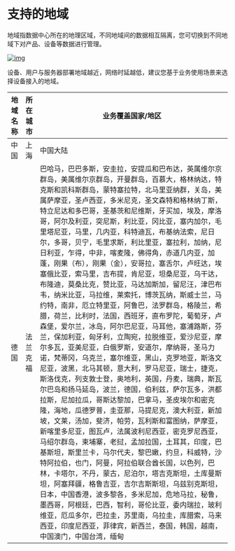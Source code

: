 # 支持的地域

地域指数据中心所在的地理区域，不同地域间的数据相互隔离，您可切换到不同地域下对产品、设备等数据进行管理。



<a data-fancybox title="img" href="/zh/productIntroduce/202212070957.png">![img](/zh/productIntroduce/202212070957.png)</a>

设备、用户与服务器部署地域越近，网络时延越低，建议您基于业务使用场景来选择设备接入的地域。

| 地域名称 | 所在城市 | 业务覆盖国家/地区                                                                                                                                                                                                                                                                                                                                                                                                                                                                                                                                                                                                                                                                                                                                                                                                                                                                                                                                                                                                                                                                                                                                                                                                                                                                                                                                                                                                                                                                                                                                                                                                                                                                                                                                                                                                                                                                                            |
| -------- | -------- | ------------------------------------------------------------------------------------------------------------------------------------------------------------------------------------------------------------------------------------------------------------------------------------------------------------------------------------------------------------------------------------------------------------------------------------------------------------------------------------------------------------------------------------------------------------------------------------------------------------------------------------------------------------------------------------------------------------------------------------------------------------------------------------------------------------------------------------------------------------------------------------------------------------------------------------------------------------------------------------------------------------------------------------------------------------------------------------------------------------------------------------------------------------------------------------------------------------------------------------------------------------------------------------------------------------------------------------------------------------------------------------------------------------------------------------------------------------------------------------------------------------------------------------------------------------------------------------------------------------------------------------------------------------------------------------------------------------------------------------------------------------------------------------------------------------------------------------------------------------------------------------------------------------ |
| 中国     | 上海     | 中国大陆                                                                                                                                                                                                                                                                                                                                                                                                                                                                                                                                                                                                                                                                                                                                                                                                                                                                                                                                                                                                                                                                                                                                                                                                                                                                                                                                                                                                                                                                                                                                                                                                                                                                                                                                                                                                                                                                                                     |
| 德国     | 法兰克福 | 巴哈马，巴巴多斯，安圭拉，安提瓜和巴布达，英属维尔京群岛，美属维尔京群岛，开曼群岛，百慕大，格林纳达，特克斯和凯科斯群岛，蒙特塞拉特，北马里亚纳群，关岛，美属萨摩亚，圣卢西亚，多米尼克，圣文森特和格林纳丁斯，特立尼达和多巴哥，圣基茨和尼维斯，牙买加，埃及，摩洛哥，阿尔及利亚，突尼斯，利比亚，冈比亚，塞内加尔，毛里塔尼亚，马里，几内亚，科特迪瓦，布基纳法索，尼日尔，多哥，贝宁，毛里求斯，利比里亚，塞拉利，加纳，尼日利亚，乍得，中非，喀麦隆，佛得角，赤道几内亚，加蓬，刚果（布），刚果（金），安哥拉，塞舌尔，卢旺达，埃塞俄比亚，索马里，吉布提，肯尼亚，坦桑尼亚，乌干达，布隆迪，莫桑比克，赞比亚，马达加斯加，留尼汪，津巴布韦，纳米比亚，马拉维，莱索托，博茨瓦纳，斯威士兰，马约特，南非，厄立特里亚，阿鲁巴，法罗群岛，格陵兰，希腊，荷兰，比利时，法国，西班牙，直布罗陀，葡萄牙，卢森堡，爱尔兰，冰岛，阿尔巴尼亚，马耳他，塞浦路斯，芬兰，保加利亚，匈牙利，立陶宛，拉脱维亚，爱沙尼亚，摩尔多瓦，亚美尼亚，白俄罗斯，安道尔，摩纳哥，圣马力诺，梵蒂冈，乌克兰，塞尔维亚，黑山，克罗地亚，斯洛文尼亚，波黑，北马其顿，意大利，罗马尼亚，瑞士，捷克，斯洛伐克，列支敦士登，奥地利，英国，丹麦，瑞典，斯瓦尔巴岛和扬马延岛，波兰，德国，伯利兹，萨尔瓦多，洪都拉斯，尼加拉瓜，哥斯达黎加，巴拿马，圣皮埃尔和密克隆，海地，瓜德罗普，圭亚那，马提尼克，澳大利亚，新加坡，文莱，汤加，斐济，帕劳，瓦利斯和富图纳，萨摩亚，新喀里多尼亚，图瓦卢，法属波利尼西亚，密克罗尼西亚，马绍尔群岛，柬埔寨，老挝，孟加拉国，土耳其，印度，巴基斯坦，斯里兰卡，马尔代夫，黎巴嫩，约旦，科威特，沙特阿拉伯，也门，阿曼，阿拉伯联合酋长国，以色列，巴林，卡塔尔，不丹，蒙古，尼泊尔，塔吉克斯坦，土库曼斯坦，阿塞拜疆，格鲁吉亚，吉尔吉斯斯坦，乌兹别克斯坦，日本，中国香港，波多黎各，多米尼加，危地马拉，秘鲁，墨西哥，阿根廷，巴西，智利，哥伦比亚，委内瑞拉，玻利维亚，厄瓜多尔，巴拉圭，苏里南，乌拉圭，库腊索，马来西亚，印度尼西亚，菲律宾，新西兰，泰国，韩国，越南，中国澳门，中国台湾，缅甸 |

